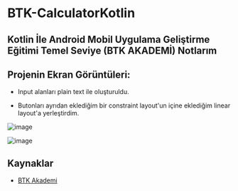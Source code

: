 # BTK-CalculatorKotlin

## Kotlin İle Android Mobil Uygulama Geliştirme Eğitimi Temel Seviye (BTK AKADEMİ) Notlarım

## Projenin Ekran Görüntüleri:

- Input alanları plain text ile oluşturuldu.

- Butonları ayrıdan eklediğim bir constraint layout'un içine eklediğim linear layout'a yerleştirdim.

![image](https://user-images.githubusercontent.com/109730490/181366795-026692f7-74ec-4757-9dbc-866d52c10563.png)

![image](https://user-images.githubusercontent.com/109730490/181366900-d9ca3c35-07dc-4983-b8dd-54d253cad8bf.png)


## Kaynaklar

- [BTK Akademi](https://www.btkakademi.gov.tr/portal/course/kotlin-ile-android-mobil-uygulama-gelistirme-egitimi-temel-seviye-10274)
